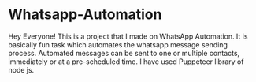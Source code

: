 # Whatsapp-Automation

Hey Everyone!
This is a project that I made on WhatsApp Automation. It is basically fun task which automates the whatsapp message sending process. Automated messages can be sent to one or multiple contacts, immediately or at a pre-scheduled time.
I have used Puppeteer library of node js.
